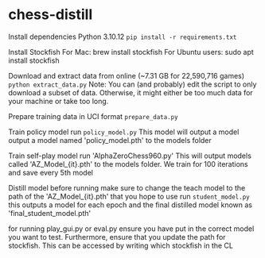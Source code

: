 # chess-distill

Install dependencies
 Python 3.10.12
`pip install -r requirements.txt`

Install Stockfish 
  For Mac: brew install stockfish
  For Ubuntu users: sudo apt install stockfish

Download and extract data from online (~7.31 GB for 22,590,716	games)
`python extract_data.py`
Note: You can (and probably) edit the script to only download a subset of data. Otherwise, it might either be too much data for your machine or take too long.

Prepare training data in UCI format
`prepare_data.py`

Train policy model
run `policy_model.py`
This model will output a model output a model named 'policy_model.pth' to the models folder

Train self-play model
  run 'AlphaZeroChess960.py'
  This will output models called 'AZ_Model_{it}.pth' to the models folder. We train for 100 iterations and save every 5th model

Distill model
  before running make sure to change the teach model to the path of the 'AZ_Model_{it}.pth' that you hope to use
  run `student_model.py`
  this outputs a model for each epoch and the final distilled model known as 'final_student_model.pth'

for running play_gui.py or eval.py ensure you have put in the correct model you want to test.
Furthermore, ensure that you update the path for stockfish. This can be accessed by writing 
  which stockfish in the CL
  
